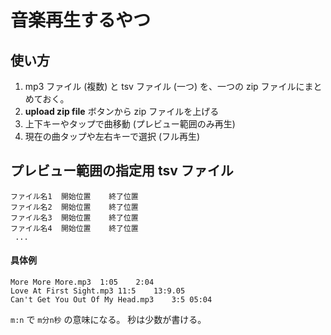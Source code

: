 
# 音楽再生するやつ

## 使い方

1. mp3 ファイル (複数) と tsv ファイル (一つ) を、一つの zip ファイルにまとめておく。
1. __upload zip file__ ボタンから zip ファイルを上げる
1. 上下キーやタップで曲移動 (プレビュー範囲のみ再生)
1. 現在の曲タップや左右キーで選択 (フル再生)


## プレビュー範囲の指定用 tsv ファイル

```tsv
ファイル名1	開始位置	終了位置
ファイル名2	開始位置	終了位置
ファイル名3	開始位置	終了位置
ファイル名4	開始位置	終了位置
 ...
```

#### 具体例

```tsv:data.tsv
More More More.mp3	1:05	2:04
Love At First Sight.mp3	11:5	13:9.05
Can't Get You Out Of My Head.mp3	3:5	05:04
```

`m:n` で `m分n秒` の意味になる。
秒は少数が書ける。
